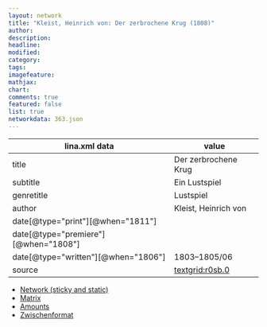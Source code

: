 ```yaml
---
layout: network
title: "Kleist, Heinrich von: Der zerbrochene Krug (1808)"
author:
description:
headline:
modified:
category:
tags:
imagefeature: 
mathjax: 
chart: 
comments: true
featured: false
list: true
networkdata: 363.json
---
```

lina.xml data  | value
------------- | -------------
title|Der zerbrochene Krug
subtitle|Ein Lustspiel
genretitle|Lustspiel
author|Kleist, Heinrich von
date[@type="print"][@when="1811"]|
date[@type="premiere"][@when="1808"]|
date[@type="written"][@when="1806"]|1803–1805/06
source|[textgrid:r0sb.0](https://textgridlab.org/1.0/tgcrud-public/rest/textgrid:r0sb.0/data)



* [Network (sticky and static)](/network363)
* [Matrix](/matrix363)
* [Amounts](/amount363)
* [Zwischenformat](/lina363 )

